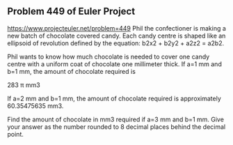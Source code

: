 ## Problem 449 of Euler Project 
https://www.projecteuler.net/problem=449
Phil the confectioner is making a new batch of chocolate covered candy. Each candy centre is shaped like an ellipsoid of revolution defined by the equation: b2x2 + b2y2 + a2z2 = a2b2.


Phil wants to know how much chocolate is needed to cover one candy centre with a uniform coat of chocolate one millimeter thick.
If a=1 mm and b=1 mm, the amount of chocolate required is 
    
283
π mm3

If a=2 mm and b=1 mm, the amount of chocolate required is approximately 60.35475635 mm3.


Find the amount of chocolate in mm3 required if a=3 mm and b=1 mm. Give your answer as the number rounded to 8 decimal places behind the decimal point.